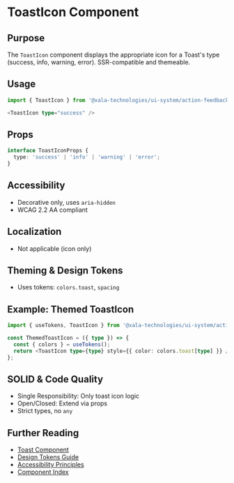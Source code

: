 # ToastIcon Component

## Purpose
The `ToastIcon` component displays the appropriate icon for a Toast's type (success, info, warning, error). SSR-compatible and themeable.

## Usage
```typescript
import { ToastIcon } from '@xala-technologies/ui-system/action-feedback';

<ToastIcon type="success" />
```

## Props
```typescript
interface ToastIconProps {
  type: 'success' | 'info' | 'warning' | 'error';
}
```

## Accessibility
- Decorative only, uses `aria-hidden`
- WCAG 2.2 AA compliant

## Localization
- Not applicable (icon only)

## Theming & Design Tokens
- Uses tokens: `colors.toast`, `spacing`

## Example: Themed ToastIcon
```typescript
import { useTokens, ToastIcon } from '@xala-technologies/ui-system/action-feedback';

const ThemedToastIcon = ({ type }) => {
  const { colors } = useTokens();
  return <ToastIcon type={type} style={{ color: colors.toast[type] }} />;
};
```

## SOLID & Code Quality
- Single Responsibility: Only toast icon logic
- Open/Closed: Extend via props
- Strict types, no `any`

## Further Reading
- [Toast Component](./toast-action-feedback.md)
- [Design Tokens Guide](../design-tokens.md)
- [Accessibility Principles](../architecture.md)
- [Component Index](./README.md)
